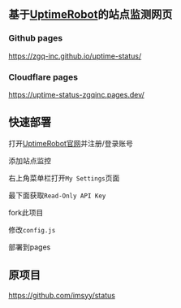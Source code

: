 ## 基于[UptimeRobot](https://uptimerobot.com/)的站点监测网页

### Github pages

https://zgq-inc.github.io/uptime-status/

### Cloudflare pages

https://uptime-status-zgqinc.pages.dev/

## 快速部署

打开[UptimeRobot官网](uptimerobot.com)并注册/登录账号

添加站点监控

右上角菜单栏打开`My Settings`页面

最下面获取`Read-Only API Key`

fork此项目

修改`config.js`

部署到pages

## 原项目

https://github.com/imsyy/status